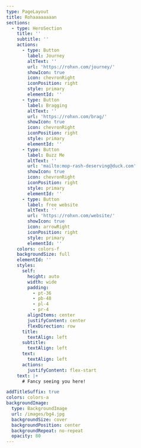 ```yaml
---
type: PageLayout
title: Rohaaaaaaaan
sections:
  - type: HeroSection
    title: ''
    subtitle: ''
    actions:
      - type: Button
        label: Journey
        altText: ''
        url: 'https://rohxn.com/journey/'
        showIcon: true
        icon: chevronRight
        iconPosition: right
        style: primary
        elementId: ''
      - type: Button
        label: Bragging
        altText: ''
        url: 'https://rohxn.com/brag/'
        showIcon: true
        icon: chevronRight
        iconPosition: right
        style: primary
        elementId: ''
      - type: Button
        label: Buzz Me
        altText: ''
        url: 'mailto:mop-rash-deserving@duck.com'
        showIcon: true
        icon: chevronRight
        iconPosition: right
        style: primary
        elementId: ''
      - type: Button
        label: free website
        altText: ''
        url: 'https://rohxn.com/website/'
        showIcon: true
        icon: arrowRight
        iconPosition: right
        style: primary
        elementId: ''
    colors: colors-f
    backgroundSize: full
    elementId: ''
    styles:
      self:
        height: auto
        width: wide
        padding:
          - pt-36
          - pb-48
          - pl-4
          - pr-4
        alignItems: center
        justifyContent: center
        flexDirection: row
      title:
        textAlign: left
      subtitle:
        textAlign: left
      text:
        textAlign: left
      actions:
        justifyContent: flex-start
    text: |+
      # Fancy seeing you here!

addTitleSuffix: true
colors: colors-a
backgroundImage:
  type: BackgroundImage
  url: /images/bg4.jpg
  backgroundSize: cover
  backgroundPosition: center
  backgroundRepeat: no-repeat
  opacity: 80
---
```

